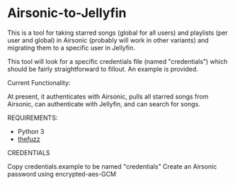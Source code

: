 # Airsonic-to-Jellyfin

This is a tool for taking starred songs (global for all users) and playlists (per user and global) in Airsonic (probably will work in other variants) and migrating them to a specific user in Jellyfin.

This tool will look for a specific credentials file (named "credentials") which should be fairly straightforward to fillout. An example is provided.

Current Functionality:

At present, it authenticates with Airsonic, pulls all starred songs from Airsonic, can authenticate with Jellyfin, and can search for songs.

REQUIREMENTS:

- Python 3
- [thefuzz](https://github.com/seatgeek/thefuzz)

CREDENTIALS

Copy credentials.example to be named "credentials"
Create an Airsonic password using encrypted-aes-GCM

